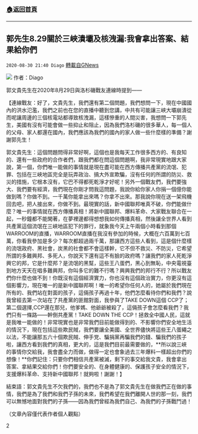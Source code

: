###  [:house:返回首頁](https://github.com/ourhimalayas/txt)
---

## 郭先生8.29關於三峽潰壩及核洩漏:我會拿出答案、結果給你們
`2020-08-30 21:40 Diago` [轉載自GNews](https://gnews.org/zh-hant/325694/)

![](https://s3.amazonaws.com/gnews-media-offload/wp-content/uploads/2020/08/30213844/image040-1024x629-1_%E5%89%AF%E6%9C%AC.jpg)
作者：Diago

郭文貴先生在2020年8月29日與洛杉磯戰友連線時提到——

【連線戰友：好了，文貴先生，我們還有第二個問題，我們想問一下，現在中國國內的洪水氾濫，我們之前也在您的直播中聽到您講，中共有可能讓三峽大壩崩潰從而呢讓周邊的三個核電站都導致核洩漏，這樣慘重的人間災害，我想問一下郭先生，美國有沒有可能會做一些抑止和阻止，因為我們洛杉磯的很多華人，每一個人的父母、家人都還在國內，我們應該為我們的國內的家人做一些什麼樣的準備？謝謝郭先生！

郭文貴先生：這個問題問得非常好啊，這個也是我每天工作很多西方的、有良知的、還有一些政府的合作者們，跟我們都在問這個問題啊，我非常現實地跟大家說，第一個，你們唯一能做的事情就是現在盡可能在西方傳播共產黨的流氓、犯罪、包括在三峽地區完全是玩弄政治、搞大外宣欺騙，沒有任何的所謂的防災、救災的措施，它根本沒有，它巴不得都死乾淨才好呢！另外一個戰友們，我們要強大、我們要有經濟，我們現在你剛才問我這問題，我說你給你家人你捐一個億你能做到嗎？你做不到。一千萬你能拿出來嗎？你拿不出來。那我說你現在送一架飛機回去吧，把人接出來，你做不到。最現實的話，新中國聯邦唯真不破，你們能做什麼？唯一的事情就在西方傳播真相！將新中國聯邦、爆料革命、大家戰友聯合在一起，一秒鐘都不能閑著，在夢裡邊都得想想我如何傳播真相，然後讓全世界人看到共產黨這個流氓在三峽地區犯下的罪行，就象我今天上午兩個小時看到那個WARROOM的直播，WARROOM直播在我沒有參加的時候，大概在六百萬到七百萬，你看我參加是多少？每次都超過兩千萬，那讓西方這些人看到，這是個什麼樣的流氓政府、黑社會，炭黑的社會都不會這樣幹，它不但不救災、不防災，它希望所謂的多難興邦、多死人，你說天下還有這不有臉的政府嗎？讓我們的家人死乾淨興它的邦，它是什麼邦？是流氓的黑幫，這些王八蛋們，黑心到無恥，中央電視臺到地方天天在唱多難興邦，你叫多它的難不行嗎？興興我們的邦行不行？所以戰友們你什麼也做不到！你既沒有這個經濟實力，你也沒有這個政治實力，你更沒有這個影響力，現在唯一的是新中國聯邦啊！唯一的希望你任何人的，她屬於我們現在所有的、我們站在對面的孩子，這倆孩子再過十年，他們怎麼看待你們和我們？說我曾經去第一次站在了共產黨的匪館對面，我參與了TAKE DOWN這個 CCP了；第二個選擇,CCP還在那兒，他爹媽、他爺爺被殺了，這倆孩子會怎麼看我們？我們只有一條路——幹倒共產黨！TAKE DOWN THE CCP！拯救全中國人民，這就是我唯一能做的！非常現實也是非常我們目前能做得到的、不影響你們安全地生活的情況下，現在包括這些欺民賊，我們要讓全美國、全世界儘快將這些王八蛋繩之以法，不能讓那五六十個欺民賊、伸手党、騙捐黨再騙我們的錢、騙我們的孩子啦，讓西方看到我們的真相，更大的，這是我們目前最需要做的，**所以說三峽的事情你交給我，我會盡全力而做，做得一定也會象過去三年爆料一樣超出你們的想像！**你們記住：只要你們相信共產黨被滅，剩下的事交給我文貴，我會拿出答案、拿結果交給你們！你們要安全的、在身體健康的、保護孩子安全的情況下，支援爆料革命、支持新中國聯邦！就夠啦！謝謝！】

結束語：郭文貴先生不欠我們的，我們也不是為了郭文貴先生在做我們正在做的事情，我們是為了我們和我們子孫的未來，我們希望在我們離開人世的那一刻，我們可以無憾地面對我們的子孫——因為我們曾經為我們自己、為我們的子孫戰鬥過！

（文章內容僅代表作者個人觀點）

2
